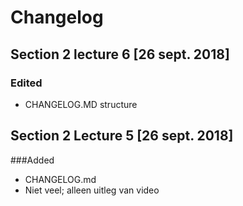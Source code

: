 # Changelog

## Section 2 lecture 6 [26 sept. 2018]
### Edited
* CHANGELOG.MD structure


## Section 2 Lecture 5 [26 sept. 2018]
###Added
* CHANGELOG.md
* Niet veel; alleen uitleg van video

